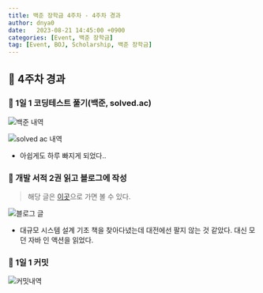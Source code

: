 ```yaml
---
title: 백준 장학금 4주차 - 4주차 경과
author: dnya0
date:   2023-08-21 14:45:00 +0900
categories: [Event, 백준 장학금]
tag: [Event, BOJ, Scholarship, 백준 장학금]
---
```


## 📌 4주차 경과

### 📎 1일 1 코딩테스트 풀기(백준, solved.ac)

![백준 내역](https://github.com/dnya0/dnya0/assets/84761609/8ffb59bb-17ca-4dcc-81e2-1309e9c83405)

![solved ac 내역](https://github.com/dnya0/dnya0/assets/84761609/731c40a2-0a2c-49e5-8de0-4d8ec4e35350)

- 아쉽게도 하루 빠지게 되었다..


### 📎 개발 서적 2권 읽고 블로그에 작성

> 해당 글은 [이곳](https://dnya0.github.io/posts/Moden-Java-in-action/)으로 가면 볼 수 있다.

![블로그 글](https://github.com/dnya0/dnya0/assets/84761609/318d93e1-ad68-49fc-b47a-3a5ae6ed3b75)

- 대규모 시스템 설계 기초 책을 찾아다녔는데 대전에선 팔지 않는 것 같았다. 대신 모던 자바 인 액션을 읽었다.

### 📎 1일 1 커밋

![커밋내역](https://github.com/dnya0/dnya0/assets/84761609/6b6535df-6c57-4923-8b40-dba5ea915280)